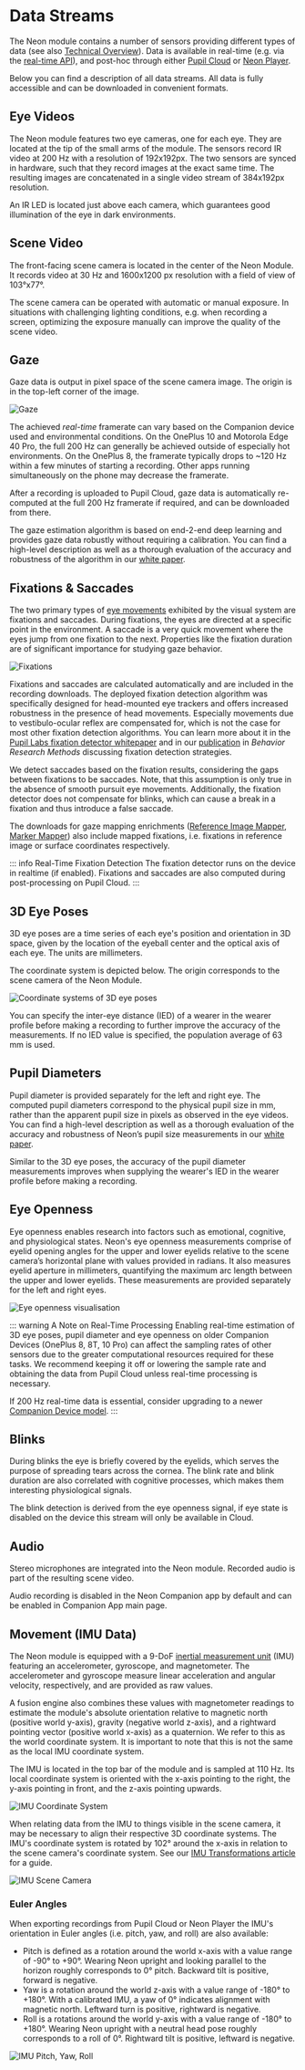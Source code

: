 # Data Streams

The Neon module contains a number of sensors providing different types of data
(see also [Technical Overview](/hardware/module-technical-overview/)). Data is available in real-time (e.g. via the [real-time API](/real-time-api/tutorials/)), and post-hoc through either [Pupil Cloud](/pupil-cloud/) or [Neon Player](/neon-player/).

Below you can find a description of all data streams. All data is fully accessible and can be downloaded in convenient formats.

## Eye Videos

The Neon module features two eye cameras, one for each eye. They are located at the tip of the small arms of the module.
The sensors record IR video at 200 Hz with a resolution of 192x192px. The two sensors are synced in hardware, such that they record images at the exact same time. The resulting images are concatenated in a single video stream of 384x192px resolution.

An IR LED is located just above each camera, which guarantees good illumination of the eye in dark environments.

## Scene Video

The front-facing scene camera is located in the center of the Neon Module. It records video at 30 Hz and 1600x1200 px resolution with a field of view of 103°x77°.

The scene camera can be operated with automatic or manual exposure. In situations with challenging lighting conditions, e.g. when recording a screen, optimizing the exposure manually can improve the quality of the scene video.

## Gaze

Gaze data is output in pixel space of the scene camera image. The origin is in the top-left corner of the image.

![Gaze](./gaze.webp)

The achieved _real-time_ framerate can vary based on the Companion device used and environmental conditions. On the OnePlus 10 and Motorola Edge 40 Pro, the full 200 Hz can generally be achieved outside of especially hot environments.
On the OnePlus 8, the framerate typically drops to ~120 Hz within a few minutes of starting a recording. Other apps running simultaneously on the phone may decrease the framerate.

After a recording is uploaded to Pupil Cloud, gaze data is automatically re-computed at the full 200 Hz framerate if required, and can be downloaded from there.

The gaze estimation algorithm is based on end-2-end deep learning and provides gaze data robustly without requiring a calibration. You can find a high-level description as well as a thorough evaluation of the accuracy and robustness of the algorithm in our [white paper](https://zenodo.org/doi/10.5281/zenodo.10420388).

## Fixations & Saccades

The two primary types of [eye movements](https://pupil-labs.com/blog/what-is-eye-tracking#how-are-eye-movements-classified) exhibited by the visual system are fixations and saccades. During fixations, the eyes are directed at a specific point in the environment. A saccade is a very quick movement where the eyes jump from one fixation to the next. Properties like the fixation duration are of significant importance for studying gaze behavior.

![Fixations](./fixations.webp)

Fixations and saccades are calculated automatically and are included in the recording downloads. The deployed fixation detection algorithm was specifically designed for head-mounted eye trackers and offers increased robustness in the presence of head movements. Especially movements due to vestibulo-ocular reflex are compensated for, which is not the case for most other fixation detection algorithms. You can learn more about it in the [Pupil Labs fixation detector whitepaper](https://docs.google.com/document/d/1CZnjyg4P83QSkfHi_bjwSceWCTWvlVtbGWtuyajv5Jc/export?format=pdf) and in our [publication](https://link.springer.com/article/10.3758/s13428-024-02360-0) in _Behavior Research Methods_ discussing fixation detection strategies.

We detect saccades based on the fixation results, considering the gaps between fixations to be saccades. Note, that this assumption is only true in the absence of smooth pursuit eye movements. Additionally, the fixation detector does not compensate for blinks, which can cause a break in a fixation and thus introduce a false saccade.

The downloads for gaze mapping enrichments ([Reference Image Mapper](/pupil-cloud/enrichments/reference-image-mapper/#export-format), [Marker Mapper](/pupil-cloud/enrichments/marker-mapper/#export-format)) also include mapped fixations, i.e. fixations in reference image or surface coordinates respectively.

::: info Real-Time Fixation Detection
The fixation detector runs on the device in realtime (if enabled). Fixations and saccades are also computed during post-processing on Pupil Cloud.
:::

## 3D Eye Poses

3D eye poses are a time series of each eye's position and orientation in 3D space, given by the location of the eyeball center and the optical axis of each eye. The units are millimeters.

The coordinate system is depicted below. The origin corresponds to the scene camera of the Neon Module.

![Coordinate systems of 3D eye poses](./3d_eye_poses.webp)

You can specify the inter-eye distance (IED) of a wearer in the wearer profile before making a recording to further improve the accuracy of the measurements. If no IED value is specified, the population average of 63 mm is used.

## Pupil Diameters

Pupil diameter is provided separately for the left and right eye. The computed pupil diameters correspond to the physical pupil size in mm, rather than the apparent pupil size in pixels as observed in the eye videos. You can find a high-level description as well as a thorough evaluation of the accuracy and robustness of Neon’s pupil size measurements in our [white paper](https://zenodo.org/records/10057185).

Similar to the 3D eye poses, the accuracy of the pupil diameter measurements improves when supplying the wearer's IED in the wearer profile before making a recording.

## Eye Openness

Eye openness enables research into factors such as emotional, cognitive, and physiological states. Neon's eye openness measurements
comprise of eyelid opening angles for the upper and lower eyelids relative to the scene camera’s horizontal plane with values provided in radians. It also measures eyelid aperture in millimeters, quantifying the maximum arc length between the upper and lower eyelids. These measurements are provided separately for the left and right eyes.

![Eye openness visualisation](./eye_openness.webp)

::: warning A Note on Real-Time Processing
Enabling real-time estimation of 3D eye poses, pupil diameter and eye openness on older Companion Devices (OnePlus 8, 8T, 10 Pro) can affect the sampling rates of other sensors due to the greater computational resources required for these tasks. We recommend keeping it off or lowering the sample rate and obtaining the data from Pupil Cloud unless real-time processing is necessary.

If 200 Hz real-time data is essential, consider upgrading to a newer [Companion Device model](/hardware/compatible-devices/).
:::

## Blinks

During blinks the eye is briefly covered by the eyelids, which serves the purpose of spreading tears across the cornea.
The blink rate and blink duration are also correlated with cognitive processes, which makes them interesting physiological signals.

The blink detection is derived from the eye openness signal, if eye state is disabled on the device this stream will only be available in Cloud.

## Audio

Stereo microphones are integrated into the Neon module. Recorded audio is part of the resulting scene video.

Audio recording is disabled in the Neon Companion app by default and can be enabled in Companion App main page.

## Movement (IMU Data)

The Neon module is equipped with a 9-DoF [inertial measurement unit](https://invensense.tdk.com/products/motion-tracking/9-axis/icm-20948/) (IMU) featuring an accelerometer, gyroscope, and magnetometer. The accelerometer and gyroscope measure linear acceleration and angular velocity, respectively, and are provided as raw values.

A fusion engine also combines these values with magnetometer readings to estimate the module's absolute orientation relative to magnetic north (positive world y-axis), gravity (negative world z-axis), and a rightward pointing vector (positive world x-axis) as a quaternion. We refer to this as the world coordinate system. It is important to note that this is not the same as the local IMU coordinate system.

The IMU is located in the top bar of the module and is sampled at 110 Hz. Its local coordinate system is oriented with the x-axis pointing to the right, the y-axis pointing in front, and the z-axis pointing upwards.

![IMU Coordinate System](./imu-xyz-black.webp)

When relating data from the IMU to things visible in the scene camera, it may be necessary to align their respective 3D coordinate systems. The IMU's coordinate system is rotated by 102° around the x-axis in relation to the scene camera's coordinate system. See our [IMU Transformations article](https://docs.pupil-labs.com/alpha-lab/imu-transformations/) for a guide.

![IMU Scene Camera](./imu-scene_camera_offset-black.webp)

### Euler Angles

When exporting recordings from Pupil Cloud or Neon Player the IMU's orientation in Euler angles (i.e. pitch, yaw, and roll) are also available:

- Pitch is defined as a rotation around the world x-axis with a value range of -90° to +90°. Wearing Neon upright and looking parallel to the horizon roughly corresponds to 0° pitch. Backward tilt is positive, forward is negative.
- Yaw is a rotation around the world z-axis with a value range of -180° to +180°. With a calibrated IMU, a yaw of 0° indicates alignment with magnetic north. Leftward turn is positive, rightward is negative.
- Roll is a rotations around the world y-axis with a value range of -180° to +180°. Wearing Neon upright with a neutral head pose roughly corresponds to a roll of 0°. Rightward tilt is positive, leftward is negative.

![IMU Pitch, Yaw, Roll](./imu-pitch-yaw-roll-black.webp)
